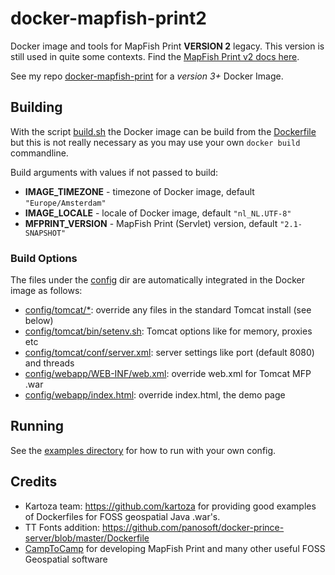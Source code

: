# docker-mapfish-print2

Docker image and tools for MapFish Print **VERSION 2** legacy.
This version is still used in quite some contexts. Find the [MapFish Print v2 docs here](http://www.mapfish.org/doc/print/).

See my repo [docker-mapfish-print](https://github.com/justb4/docker-mapfish-print) for 
a *version 3+* Docker Image.

## Building

With the script [build.sh](build.sh) the Docker image can be build
from the [Dockerfile](Dockerfile) but this is not really necessary as
you may use your own ``docker build`` commandline.

Build arguments with values if not passed to build:

- **IMAGE_TIMEZONE** - timezone of Docker image, default ``"Europe/Amsterdam"``
- **IMAGE_LOCALE** - locale of Docker image, default ``"nl_NL.UTF-8"``
- **MFPRINT_VERSION** - MapFish Print (Servlet) version, default ``"2.1-SNAPSHOT"``

### Build Options

The files under the  [config](config) dir are automatically integrated in the Docker image as follows:

- [config/tomcat/*](config/tomcat): override any files in the standard Tomcat install (see below)
- [config/tomcat/bin/setenv.sh](config/tomcat/bin/setenv.sh): Tomcat options like for memory, proxies etc
- [config/tomcat/conf/server.xml](config/tomcat/bin/setenv.sh): server settings like port (default 8080) and threads
- [config/webapp/WEB-INF/web.xml](config/webapp/WEB-INF/web.xml): override web.xml for Tomcat MFP .war
- [config/webapp/index.html](config/webapp/index.html): override index.html, the demo page

## Running

See the [examples directory](examples) for how to run with your own config.

## Credits

* Kartoza team: https://github.com/kartoza for providing good examples of Dockerfiles for FOSS geospatial Java .war's.
* TT Fonts addition: https://github.com/panosoft/docker-prince-server/blob/master/Dockerfile
* [CampToCamp](https://www.camptocamp.com/) for developing MapFish Print and many other useful FOSS Geospatial software
